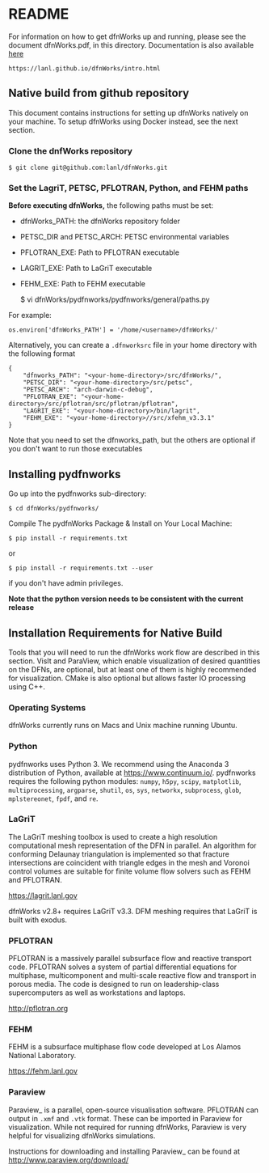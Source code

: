 # README

For information on how to get dfnWorks up and running, please see the document dfnWorks.pdf, in this directory. Documentation is also available [here](https://lanl.github.io/dfnWorks/intro.html)

    https://lanl.github.io/dfnWorks/intro.html

## Native build from github repository

This document contains instructions for setting up dfnWorks natively on your
machine. To setup dfnWorks using Docker instead, see the next section.

### Clone the dnfWorks repository

    $ git clone git@github.com:lanl/dfnWorks.git
    
### Set the LagriT, PETSC, PFLOTRAN, Python, and FEHM paths 

**Before executing dfnWorks,** the following paths must be set:

- dfnWorks_PATH: the dfnWorks repository folder
- PETSC_DIR and PETSC_ARCH: PETSC environmental variables
- PFLOTRAN_EXE:  Path to PFLOTRAN executable 
- LAGRIT_EXE:  Path to LaGriT executable
- FEHM_EXE: Path to FEHM executable

    $ vi dfnWorks/pydfnworks/pydfnworks/general/paths.py

For example:
    
    os.environ['dfnWorks_PATH'] = '/home/<username>/dfnWorks/'    

Alternatively, you can create a ``.dfnworksrc`` file in your home directory with the following format

    {
        "dfnworks_PATH": "<your-home-directory>/src/dfnWorks/",
        "PETSC_DIR": "<your-home-directory>/src/petsc",
        "PETSC_ARCH": "arch-darwin-c-debug",
        "PFLOTRAN_EXE": "<your-home-directory>/src/pflotran/src/pflotran/pflotran",
        "LAGRIT_EXE": "<your-home-directory>/bin/lagrit",
        "FEHM_EXE": "<your-home-directory>//src/xfehm_v3.3.1"
    }

Note that you need to set the dfnworks_path, but the others are optional if you don't want to run those executables

## Installing pydfnworks

Go up into the pydfnworks sub-directory:
    
    $ cd dfnWorks/pydfnworks/

Compile The pydfnWorks Package & Install on Your Local Machine:
   
    $ pip install -r requirements.txt

or  

    $ pip install -r requirements.txt --user

if you don't have admin privileges.

**Note that the python version needs to be consistent with the current release**

## Installation Requirements for Native Build
Tools that you will need to run the dfnWorks work flow are described in 
this section. VisIt and ParaView, which enable visualization of desired 
quantities on the DFNs, are optional, but at least one of them is highly 
recommended for visualization. CMake is also optional but allows faster IO 
processing using C++. 

### Operating Systems

dfnWorks currently runs on Macs and Unix machine running Ubuntu. 

### Python 

pydfnworks uses Python 3. We recommend using 
the Anaconda 3 distribution of Python, available at https://www.continuum.io/. 
pydfnworks requires the following python modules: ``numpy``, ``h5py``, ``scipy``, ``matplotlib``,  ``multiprocessing``, ``argparse``, ``shutil``, ``os``, ``sys``, ``networkx``, ``subprocess``, ``glob``, ``mplstereonet``, ``fpdf``, and ``re``.


### LaGriT

The LaGriT meshing toolbox is used to create a high resolution computational 
mesh representation of the DFN in parallel. An algorithm for conforming 
Delaunay triangulation is implemented so that fracture intersections are 
coincident with triangle edges in the mesh and Voronoi control volumes are 
suitable for finite volume flow solvers such as FEHM and PFLOTRAN.

https://lagrit.lanl.gov

dfnWorks v2.8+ requires LaGriT v3.3. DFM meshing requires that LaGriT
is built with exodus. 

### PFLOTRAN
PFLOTRAN  is a massively parallel subsurface flow and reactive transport 
code. PFLOTRAN solves a system of partial differential equations for 
multiphase, multicomponent and multi-scale reactive flow and transport in 
porous media. The code is designed to run on leadership-class supercomputers 
as well as workstations and laptops.

http://pflotran.org

### FEHM
FEHM is a subsurface multiphase flow code developed at Los Alamos National 
Laboratory.

https://fehm.lanl.gov

### Paraview

Paraview_ is a parallel, open-source visualisation software. PFLOTRAN can 
output in ``.xmf`` and ``.vtk`` format. These can be imported in Paraview 
for visualization. While not required for running dfnWorks, Paraview is
very helpful for visualizing dfnWorks simulations.

Instructions for downloading and installing Paraview_ can be found at 
http://www.paraview.org/download/ 

